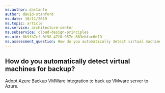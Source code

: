 ```yaml
---
ms.author: dastanfo
author: david-stanford
ms.date: 10/11/2019
ms.topic: article
ms.service: architecture-center
ms.subservice: cloud-design-principles
ms.uid: 0b9fb7cf-0f98-47f0-957e-683ebfac6d19
ms.assessment_question: How do you automatically detect virtual machines for backup?
---
```

## How do you automatically detect virtual machines for backup?


Adopt Azure Backup VMWare integration to back up VMware server to Azure.